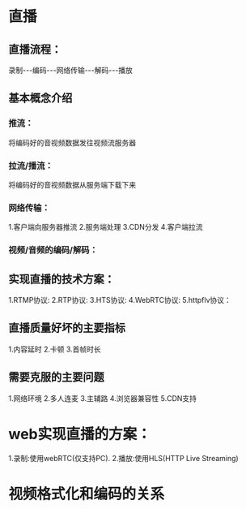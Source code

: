 # 直播

## 直播流程：
录制---编码---网络传输---解码---播放

## 基本概念介绍

### 推流：
  将编码好的音视频数据发往视频流服务器
### 拉流/播流：
  将编码好的音视频数据从服务端下载下来

### 网络传输：
1.客户端向服务器推流
2.服务端处理
3.CDN分发
4.客户端拉流

### 视频/音频的编码/解码：

## 实现直播的技术方案：
1.RTMP协议:
2.RTP协议:
3.HTS协议:
4.WebRTC协议:
5.httpflv协议：

## 直播质量好坏的主要指标
1.内容延时
2.卡顿
3.首帧时长

## 需要克服的主要问题
1.网络环境
2.多人连麦
3.主辅路
4.浏览器兼容性
5.CDN支持

# web实现直播的方案：
1.录制:使用webRTC(仅支持PC).
2.播放:使用HLS(HTTP Live Streaming)

# 视频格式化和编码的关系


